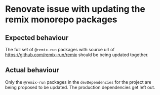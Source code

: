 # Renovate issue with updating the remix monorepo packages

## Expected behaviour

The full set of `@remix-run` packages with source url of <https://github.com/remix-run/remix> should be being updated together.

## Actual behaviour

Only the `@remix-run` packages in the `devDependencies` for the project are being proposed to be updated.
The production dependencies get left out.
